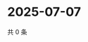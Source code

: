 # 2025-07-07

共 0 条

<!-- BEGIN ZHIHUVIDEO -->
<!-- 最后更新时间 Mon Jul 07 2025 12:27:28 GMT+0800 (China Standard Time) -->

<!-- END ZHIHUVIDEO -->

